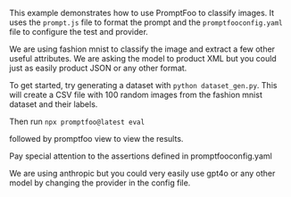 This example demonstrates how to use PromptFoo to classify images. It uses the `prompt.js` file to format the prompt and the `promptfooconfig.yaml` file to configure the test and provider.

We are using fashion mnist to classify the image and extract a few other useful attributes. We are asking the model to product XML but you could just as easily product JSON or any other format.

To get started, try generating a dataset with `python dataset_gen.py`. This will create a CSV file with 100 random images from the fashion mnist dataset and their labels.

Then run `npx promptfoo@latest eval` 

followed by promptfoo view to view the results. 

Pay special attention to the assertions defined in promptfooconfig.yaml 

We are using anthropic but you could very easily use gpt4o or any other model by changing the provider in the config file. 